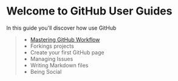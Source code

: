 Welcome to GitHub User Guides
=============================

In this guide you'll discover how use GitHub 

> - [Mastering GitHub Workflow](./github-workflow.md)
> - Forkings projects
> - Create your first GitHub page
> - Managing Issues
> - Writing Markdown files
> - Being Social
